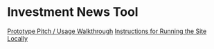 # Investment News Tool
<a href="https://youtu.be/p4qiiww-3N0" target="_blank">Prototype Pitch / Usage Walkthrough</a>
<a href="[https://youtu.be/p4qiiww-3N0](https://docs.google.com/document/d/1jrR_lBK-oGOYgS3HPQmUaXzN9O1plQoA87Zb5QgaJaE/edit?usp=sharing)" target="_blank">Instructions for Running the Site Locally</a>

